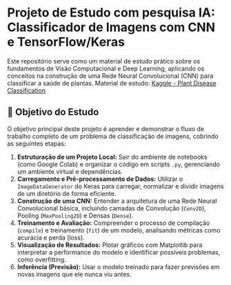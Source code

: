 # Projeto de Estudo com pesquisa IA: Classificador de Imagens com CNN e TensorFlow/Keras 

Este repositório serve como um material de estudo prático sobre os fundamentos de Visão Computacional e Deep Learning, aplicando os conceitos na construção de uma Rede Neural Convolucional (CNN) para classificar a saúde de plantas.
Material de estudo: [Kaggle - Plant Disease Classification](https://www.kaggle.com/code/atharvaingle/plant-disease-classification-resnet-99-2/input)

## 🎯 Objetivo do Estudo

O objetivo principal deste projeto é aprender e demonstrar o fluxo de trabalho completo de um problema de classificação de imagens, cobrindo as seguintes etapas:

1.  **Estruturação de um Projeto Local:** Sair do ambiente de notebooks (como Google Colab) e organizar o código em scripts `.py`, gerenciando um ambiente virtual e dependências.
2.  **Carregamento e Pré-processamento de Dados:** Utilizar o `ImageDataGenerator` do Keras para carregar, normalizar e dividir imagens de um diretório de forma eficiente.
3.  **Construção de uma CNN:** Entender a arquitetura de uma Rede Neural Convolucional básica, incluindo camadas de Convolução (`Conv2D`), Pooling (`MaxPooling2D`) e Densas (`Dense`).
4.  **Treinamento e Avaliação:** Compreender o processo de compilação (`compile`) e treinamento (`fit`) de um modelo, analisando métricas como acurácia e perda (loss).
5.  **Visualização de Resultados:** Plotar gráficos com Matplotlib para interpretar a performance do modelo e identificar possíveis problemas, como overfitting.
6.  **Inferência (Previsão):** Usar o modelo treinado para fazer previsões em novas imagens que ele nunca viu antes.
